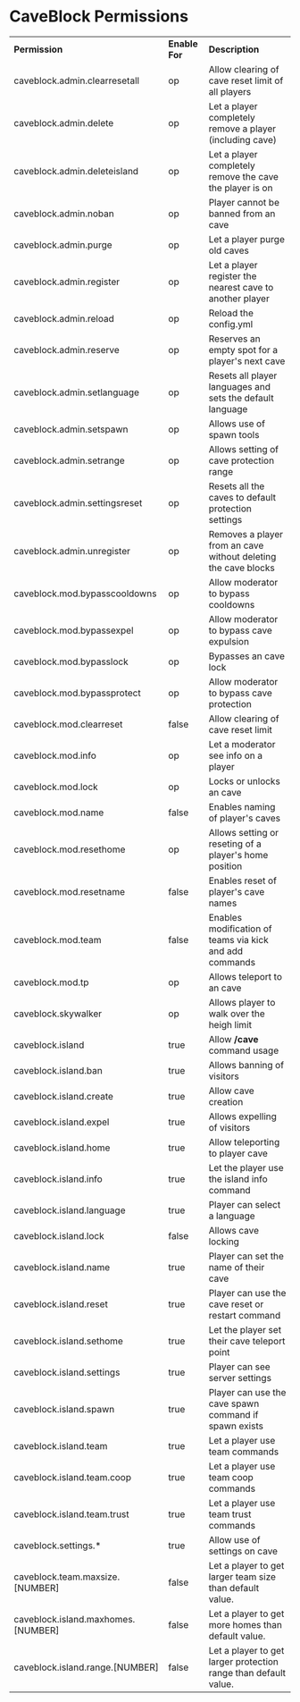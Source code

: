 # CaveBlock Permissions

<table align='center'>
<tr>
<td align='left'><b>Permission</b></td>
<td align='left'><b>Enable For</b></td>
<td align='left'><b>Description</b></td>
</tr>
<tr>
<td align='left'>caveblock.admin.clearresetall</td>
<td align='left'>op</td>
<td align='left'>Allow clearing of cave reset limit of all players</td>
</tr>
<tr>
<td align='left'>caveblock.admin.delete</td>
<td align='left'>op</td>
<td align='left'>Let a player completely remove a player (including cave)</td>
</tr>
<tr>
<td align='left'>caveblock.admin.deleteisland</td>
<td align='left'>op</td>
<td align='left'>Let a player completely remove the cave the player is on</td>
</tr>
<tr>
<td align='left'>caveblock.admin.noban</td>
<td align='left'>op</td>
<td align='left'>Player cannot be banned from an cave</td>
</tr>
<tr>
<td align='left'>caveblock.admin.purge</td>
<td align='left'>op</td>
<td align='left'>Let a player purge old caves</td>
</tr>
<tr>
<td align='left'>caveblock.admin.register</td>
<td align='left'>op</td>
<td align='left'>Let a player register the nearest cave to another player</td>
</tr>
<tr>
<td align='left'>caveblock.admin.reload</td>
<td align='left'>op</td>
<td align='left'>Reload the config.yml</td>
</tr> 
<tr>
<td align='left'>caveblock.admin.reserve</td>
<td align='left'>op</td>
<td align='left'>Reserves an empty spot for a player's next cave</td>
</tr>
<tr>
<td align='left'>caveblock.admin.setlanguage</td>
<td align='left'>op</td>
<td align='left'>Resets all player languages and sets the default language</td>
</tr>
<tr>
<td align='left'>caveblock.admin.setspawn</td>
<td align='left'>op</td>
<td align='left'>Allows use of spawn tools</td>
</tr>
<tr>
<td align='left'>caveblock.admin.setrange</td>
<td align='left'>op</td>
<td align='left'>Allows setting of cave protection range</td>
</tr>
<tr>
<td align='left'>caveblock.admin.settingsreset</td>
<td align='left'>op</td>
<td align='left'>Resets all the caves to default protection settings</td>
</tr>
<tr>
<td align='left'>caveblock.admin.unregister</td>
<td align='left'>op</td>
<td align='left'>Removes a player from an cave without deleting the cave blocks</td>
</tr>
<tr>
<td align='left'>caveblock.mod.bypasscooldowns</td>
<td align='left'>op</td>
<td align='left'>Allow moderator to bypass cooldowns</td>
</tr>
<tr>
<td align='left'>caveblock.mod.bypassexpel</td>
<td align='left'>op</td>
<td align='left'>Allow moderator to bypass cave expulsion</td>
</tr>
<tr>
<td align='left'>caveblock.mod.bypasslock</td>
<td align='left'>op</td>
<td align='left'>Bypasses an cave lock</td>
</tr>
<tr>
<td align='left'>caveblock.mod.bypassprotect</td>
<td align='left'>op</td>
<td align='left'>Allow moderator to bypass cave protection</td>
</tr>
<tr>
<td align='left'>caveblock.mod.clearreset</td>
<td align='left'>false</td>
<td align='left'>Allow clearing of cave reset limit</td>
</tr>
<tr>
<td align='left'>caveblock.mod.info</td>
<td align='left'>op</td>
<td align='left'>Let a moderator see info on a player</td>
</tr>
<tr>
<td align='left'>caveblock.mod.lock</td>
<td align='left'>op</td>
<td align='left'>Locks or unlocks an cave</td>
</tr>
<tr>
<td align='left'>caveblock.mod.name</td>
<td align='left'>false</td>
<td align='left'>Enables naming of player's caves</td>
</tr>
<tr>
<td align='left'>caveblock.mod.resethome</td>
<td align='left'>op</td>
<td align='left'>Allows setting or reseting of a player's home position</td>
</tr>
<tr>
<td align='left'>caveblock.mod.resetname</td>
<td align='left'>false</td>
<td align='left'>Enables reset of player's cave names</td>
</tr>
<tr>
<td align='left'>caveblock.mod.team</td>
<td align='left'>false</td>
<td align='left'>Enables modification of teams via kick and add commands</td>
</tr>
<tr>
<td align='left'>caveblock.mod.tp</td>
<td align='left'>op</td>
<td align='left'>Allows teleport to an cave</td>
</tr>
<tr>
<td align='left'>caveblock.skywalker</td>
<td align='left'>op</td>
<td align='left'>Allows player to walk over the heigh limit</td>
</tr>
<tr>
<td align='left'>caveblock.island</td>
<td align='left'>true</td>
<td align='left'>Allow <b>/cave</b> command usage</td>
</tr>
<tr>
<td align='left'>caveblock.island.ban</td>
<td align='left'>true</td>
<td align='left'>Allows banning of visitors</td>
</tr>
<tr>
<td align='left'>caveblock.island.create</td>
<td align='left'>true</td>
<td align='left'>Allow cave creation</td>
</tr>
<tr>
<td align='left'>caveblock.island.expel</td>
<td align='left'>true</td>
<td align='left'>Allows expelling of visitors</td>
</tr>
<tr>
<td align='left'>caveblock.island.home</td>
<td align='left'>true</td>
<td align='left'>Allow teleporting to player cave</td>
</tr>
<tr>
<td align='left'>caveblock.island.info</td>
<td align='left'>true</td>
<td align='left'>Let the player use the island info command</td>
</tr>
<tr>
<td align='left'>caveblock.island.language</td>
<td align='left'>true</td>
<td align='left'>Player can select a language</td>
</tr>
<tr>
<td align='left'>caveblock.island.lock</td>
<td align='left'>false</td>
<td align='left'>Allows cave locking</td>
</tr>
<tr>
<td align='left'>caveblock.island.name</td>
<td align='left'>true</td>
<td align='left'>Player can set the name of their cave</td>
</tr>
<tr>
<td align='left'>caveblock.island.reset</td>
<td align='left'>true</td>
<td align='left'>Player can use the cave reset or restart command</td>
</tr>
<tr>
<td align='left'>caveblock.island.sethome</td>
<td align='left'>true</td>
<td align='left'>Let the player set their cave teleport point</td>
</tr>
<tr>
<td align='left'>caveblock.island.settings</td>
<td align='left'>true</td>
<td align='left'>Player can see server settings</td>
</tr>
<tr>
<td align='left'>caveblock.island.spawn</td>
<td align='left'>true</td>
<td align='left'>Player can use the cave spawn command if spawn exists</td>
</tr>
<tr>
<td align='left'>caveblock.island.team</td>
<td align='left'>true</td>
<td align='left'>Let a player use team commands</td>
</tr>
<tr>
<td align='left'>caveblock.island.team.coop</td>
<td align='left'>true</td>
<td align='left'>Let a player use team coop commands</td>
</tr>
<tr>
<td align='left'>caveblock.island.team.trust</td>
<td align='left'>true</td>
<td align='left'>Let a player use team trust commands</td>
</tr>
<tr>
<td align='left'>caveblock.settings.*</td>
<td align='left'>true</td>
<td align='left'>Allow use of settings on cave</td>
</tr>
<tr>
<td align='left'>caveblock.team.maxsize.[NUMBER]</td>
<td align='left'>false</td>
<td align='left'>Let a player to get larger team size than default value.</td>
</tr>
<tr>
<td align='left'>caveblock.island.maxhomes.[NUMBER]</td>
<td align='left'>false</td>
<td align='left'>Let a player to get more homes than default value.</td>
</tr>
<tr>
<td align='left'>caveblock.island.range.[NUMBER]</td>
<td align='left'>false</td>
<td align='left'>Let a player to get larger protection range than default value.</td>
</tr>
</table>
